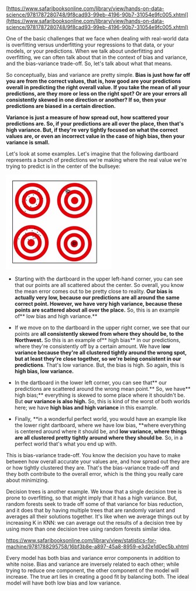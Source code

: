 [https://www.safaribooksonline.com/library/view/hands-on-data-science/9781787280748/9f8cad93-99eb-4196-90b7-31054e9fc005.xhtml](https://www.safaribooksonline.com/library/view/hands-on-data-science/9781787280748/9f8cad93-99eb-4196-90b7-31054e9fc005.xhtml)

One of the basic challenges that we face when dealing with real-world data is overfitting versus underfitting your regressions to that data, or your models, or your predictions. When we talk about underfitting and overfitting, we can often talk about that in the context of bias and variance, and the bias-variance trade-off. So, let's talk about what that means.

So conceptually, bias and variance are pretty simple. **Bias is just how far off you are from the correct values, that is, how good are your predictions overall in predicting the right overall value. If you take the mean of all your predictions, are they more or less on the right spot? Or are your errors all consistently skewed in one direction or another? If so, then your predictions are biased in a certain direction.**

**Variance is just a measure of how spread out, how scattered your predictions are. So, if your predictions are all over the place, then that's high variance. But, if they're very tightly focused on what the correct values are, or even an incorrect value in the case of high bias, then your variance is small.**

Let's look at some examples. Let's imagine that the following dartboard represents a bunch of predictions we're making where the real value we're trying to predict is in the center of the bullseye:

![](/assets/bv1.png)

* Starting with the dartboard in the upper left-hand corner, you can see that our points are all scattered about the center. So overall, you know the mean error comes out to be pretty close to reality. **Our bias is actually very low, because our predictions are all around the same correct point. However, we have very high variance, because these points are scattered about all over the place.** So, this is an example of** low bias and high variance.**

* If we move on to the dartboard in the upper right corner, we see that our points are **all consistently skewed from where they should be, to the Northwest.** So this is an example of** high bias** in our predictions, where they're consistently off by a certain amount. We have l**ow variance because they're all clustered tightly around the wrong spot, but at least they're close together, so we're being consistent in our predictions**. That's low variance. But, the bias is high. So again, this is **high bias, low variance.**

* In the dartboard in the lower left corner, you can see that** our predictions are scattered around the wrong mean point.** So, we have** high bias;** everything is skewed to some place where it shouldn't be. But **our variance is also high.** So, this is kind of the worst of both worlds here; we have **high bias and high variance** in this example.

* Finally, **in a wonderful perfect world, you would have an example like the lower right dartboard, where we have low bias, **where everything is centered around where it should be, and **low variance, where things are all clustered pretty tightly around where they should be**. So, in a perfect world that's what you end up with.

This is bias-variance trade-off. You know the decision you have to make between how overall accurate your values are, and how spread out they are or how tightly clustered they are. That's the bias-variance trade-off and they both contribute to the overall error, which is the thing you really care about minimizing.

Decision trees is another example. We know that a single decision tree is prone to overfitting, so that might imply that it has a high variance. But, random forests seek to trade off some of that variance for bias reduction, and it does that by having multiple trees that are randomly variant and averages all their solutions together. It's like when we average things out by increasing K in KNN: we can average out the results of a decision tree by using more than one decision tree using random forests similar idea.



https://www.safaribooksonline.com/library/view/statistics-for-machine/9781788295758/16bf3b8e-a897-45a8-8959-e3d2e1d0ec5b.xhtml

Every model has both bias and variance error components in addition to white noise. Bias and variance are inversely related to each other; while trying to reduce one component, the other component of the model will increase. The true art lies in creating a good fit by balancing both. The ideal model will have both low bias and low variance.

